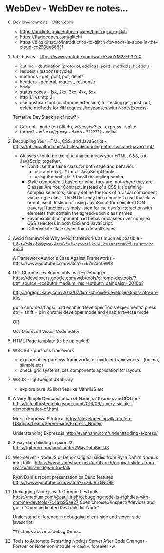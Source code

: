 # WebDev - WebDev re notes...

0) Dev environment - Glitch.com
    - https://anidiots.guide/other-guides/hosting-on-glitch
    - https://flaviocopes.com/glitch/
    - https://blog.bitsrc.io/introduction-to-glitch-for-node-js-apps-in-the-cloud-cd263de5683f

1) http basics - https://www.youtube.com/watch?v=iYM2zFP3Zn0
    - outline - destination (protocol, address, port), methods, headers
    - request / response cycles
    - methods - get, post, put, delete
    - headers - general, request, response
    - body
    - status codes - 1xx, 2xx, 3xx, 4xx, 5xx
    - http 1.1 vs http 2
    - use postman tool (or chrome extension) for testing get, post, put, delete methods for diff requests/responses with Node/Express

    Tentative Dev Stack as of now? - 
    - Current - node (on Glitch), w3.css/w3.js - express - sqlite
    - future? - w3.css/jquery - deno - ??????? - sqlite

2) Decoupling Your HTML, CSS, and JavaScript - https://philipwalton.com/articles/decoupling-html-css-and-javascript/
    - Classes should be the glue that connects your HTML, CSS, and JavaScript together. 
        - Don’t use the same class for both style and behavior.
           - use a prefix js-* for all JavaScript hooks
           - using the prefix is-* for all the styling hooks
        - Style components based on what they are, not where they are. Classes Are Your Contract.
           Instead of a CSS file defining complex selectors,
           simply define the look of a visual component via a single class. The HTML may then choose to use that class or not use it.
           Instead of using JavaScript for complex DOM traversal functions,
           simply listen for the user’s interaction with elements that contain the agreed-upon class names
        - Favor explicit component and behavior classes over complex CSS selectors in both CSS and JavaScript.
        - Differentiate state styles from default styles.

3) Avoid frameworks 
    Why avoid frameworks as much as possible - https://dev.to/gypsydave5/why-you-shouldnt-use-a-web-framework-3g24
    
    A Framework Author's Case Against Frameworks - https://www.youtube.com/watch?v=k7n2xnOiWI8

4) Use Chrome developer tools as IDE/Debugger
    https://developers.google.com/web/tools/chrome-devtools/?utm_source=dcc&utm_medium=redirect&utm_campaign=2016q3
    
    https://gregrickaby.com/2013/07/turn-chrome-developer-tools-into-an-ide/
    
    go to chrome://flags/, and enable "Developer Tools experiments"
    press ctrl + shift + p in chrome developer mode and enable reverse mode

    OR
    
    Use Microsoft Visual Code editor

5) HTML Page template (to be uploaded)

6) W3.CSS - pure css framework
   - explore other pure css frameworks or moduler frameworks... (bulma, siimple etc)
   - check grid systems, css components application for layouts

7) W3.JS - lightweight JS library
   - explore pure JS libraries like MithrilJS etc

8) A Very Simple Demonstration of Node.js / Express and SQLite - 
   https://stealthistech.blogspot.com/2013/09/a-very-simple-demonstration-of.html

   Mozilla ExpressJS tutorial
   https://developer.mozilla.org/en-US/docs/Learn/Server-side/Express_Nodejs

   Understanding Express.js
   http://evanhahn.com/understanding-express/
   
9) 2 way data binding in pure JS
    https://github.com/janubande/2WayDataBindJS

10) Web server - NodeJS or Deno?
    Original slides from Ryan Dahl's NodeJs intro talk -
    https://www.slideshare.net/AartiParikh/original-slides-from-ryan-dahls-nodejs-intro-talk

    Ryan Dahl's recent presentation on Deno features
    https://www.youtube.com/watch?v=z6JRlx5NC9E
    
11) Debugging Node.js with Chrome DevTools
    https://medium.com/@paul_irish/debugging-node-js-nightlies-with-chrome-devtools-7c4a1b95ae27
    Open chrome://inspect/#devices and go to "Open dedicated DevTools for Node"

    Understand difference in debugging client-side and server side javascript

    ??? check above to debug Deno...

12) Tools to Automate Restarting Node.js Server After Code Changes - Forever or Nodemon module -> cmd -: foreever -w <script>
https://strongloop.com/strongblog/comparison-tools-to-automate-restarting-node-js-server-after-code-changes-forever-nodemon-nodesupervisor-nodedev/

??? check above to debug Deno...

13) Server side rendering - 
    ExpressJS
    OR
    Fastify https://blog.logrocket.com/forget-express-js-opt-for-these-alternatives-instead/
    OR
    UWebSockets - https://levelup.gitconnected.com/will-node-js-forever-be-the-sluggish-golang-f632130e5c7a
    OR its express like wrapper - nanoexpress - https://github.com/dalisoft/nanoexpress

    ??? check above to debug Deno...
    
    SSR capabilites to learn -
    - routing
    - middleware
    - template engine (can one use say Vue/Nuxt.js instead of Jade/Pug as template engine)
    - DB interface
    - enable SSL/HTTPS
    - auth - stateful (session based with cookie) 
    - auth - stateless (token based with Oauth, jwt...)

14) Auth - session or token based? 
    - https://stormpath.com/blog/choosing-nodejs-authentication-strategy
    
    - Use Passport for now
    
    - Later, expore aspects post authorisation like logins, persistence, sessions etc... -> using "Authum"
    
15) Object request mapper - 
    use query builder(Knex.JS)
    OR
    raw DB driver? - DB - Sqlite module (http://www.sqlitetutorial.net/sqlite-nodejs/)

    https://blog.logrocket.com/why-you-should-avoid-orms-with-examples-in-node-js-e0baab73fa5/ 

    ??? check above to debug Deno...

16) sqlite or nedb

 ______________________________________________________________________________________________________________________ 
 
For later exploration...

16) eslint - http://www.codingfordummies.org/detect-errors-in-your-javascript-code-with-eslint/

17) Jvascript code snippets - 
    - https://code.visualstudio.com/docs/editor/userdefinedsnippets
    - https://www.w3schools.com/howto/default.asp

18) refactoring - https://www.youtube.com/watch?v=6wDoopbtEqk

https://github.com/cmstead/js-refactor

Misc -:
Web Developer Roadmap - Ref: https://github.com/kamranahmedse/developer-roadmap
